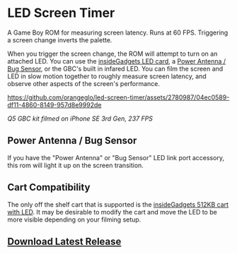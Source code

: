 # LED Screen Timer
A Game Boy ROM for measuring screen latency. Runs at 60 FPS. Triggering a screen change inverts the palette.

When you trigger the screen change, the ROM will attempt to turn on an attached LED. You can use the [insideGadgets LED card](https://shop.insidegadgets.com/product/gameboy-512kb-rom-only-with-white-led/), a [Power Antenna / Bug Sensor](https://wiki.telefang.net/Power_Antenna), or the GBC's built in infared LED. You can film the screen and LED in slow motion together to roughly measure screen latency, and observe other aspects of the screen's performance.

https://github.com/orangeglo/led-screen-timer/assets/2780987/04ec0589-df11-4860-8149-957d8e9992de

*Q5 GBC kit filmed on iPhone SE 3rd Gen, 237 FPS*

## Power Antenna / Bug Sensor

If you have the "Power Antenna" or "Bug Sensor" LED link port accessory, this rom will light it up on the screen transition.

## Cart Compatibility

The only off the shelf cart that is supported is the [insideGadgets 512KB cart with LED](https://shop.insidegadgets.com/product/gameboy-512kb-rom-only-with-white-led/). It may be desirable to modify the cart and move the LED to be more visible depending on your filming setup.

## [Download Latest Release](https://github.com/orangeglo/led-screen-timer/releases/latest)
